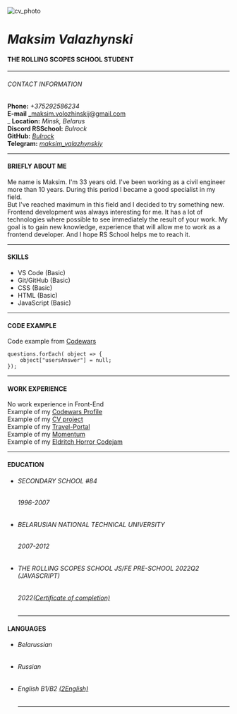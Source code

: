 ![cv_photo](https://user-images.githubusercontent.com/106744547/172187047-34fe4add-9a8c-4d37-903c-db5734de968a.jpg)

# _Maksim Valazhynski_
#### THE ROLLING SCOPES SCHOOL STUDENT
- - - - - - - - 


###### CONTACT INFORMATION <br/>
**Phone:** _+375292586234<br/>_
**E-mail** _maksim.volozhinskij@gmail.com<br/>_
**Location:** _Minsk, Belarus<br/>_
**Discord RSSchool:** _Bulrock<br/>_
**GitHub:** _[Bulrock](https://github.com/Bulrock)<br/>_
**Telegram:** _[maksim_valazhynskiy](https://t.me/maksim_valazhynskiy)<br/>_
- - - - - -

#### BRIEFLY ABOUT ME<br/>
Me name is Maksim. I'm 33 years old. I've been working as a civil engineer more than 10 years. During this period I became a good specialist in my field.<br/>
But I've reached maximum in this field and I decided to try something new. Frontend development was always interesting for me. It has a lot of technologies where possible to see immediately the result of your work.
My goal is to gain new knowledge, experience that will allow me to work as a frontend developer. And I hope RS School helps me to reach it.
- - - - - 

#### SKILLS<br/>
- VS Code (Basic)<br/>
- Git/GitHub (Basic)<br/>
- CSS (Basic)<br/>
- HTML (Basic)<br/>
- JavaScript (Basic)<br/>
- - - - - 

#### CODE EXAMPLE<br/>
Code example from [Codewars](https://www.codewars.com/)
```
questions.forEach( object => {
    object["usersAnswer"] = null;
});
```
- - - - 

#### WORK EXPERIENCE<br/>
No work experience in Front-End<br/>
Example of my [Codewars Profile](https://bulrock.github.io/rsschool-cv/cv)<br/>
Example of my [CV project](https://bulrock.github.io/rsschool-cv/cv)<br/>
Example of my [Travel-Portal](https://bulrock.github.io/Travel-Portal/)<br/>
Example of my [Momentum](https://bulrock.github.io/Momentum/)<br/>
Example of my [Eldritch Horror Codejam](https://bulrock.github.io/codejam-eldritch/)<br/>
- - - - - 

#### EDUCATION<br/>
- ###### SECONDARY SCHOOL #84<br/>
  ###### _1996-2007_<br/>
- ###### BELARUSIAN NATIONAL TECHNICAL UNIVERSITY<br/>
  ###### _2007-2012_<br/>
- ###### THE ROLLING SCOPES SCHOOL JS/FE PRE-SCHOOL 2022Q2 (JAVASCRIPT)<br/>
  ###### _2022_[(Certificate of completion)](https://app.rs.school/certificate/8s9u9bbo)
  - - - - -

#### LANGUAGES<br/>
- ###### Belarussian<br/>
- ###### Russian<br/>
- ###### English B1/B2 [(2English)](https://2english.by/)<br/>
  - - - - -